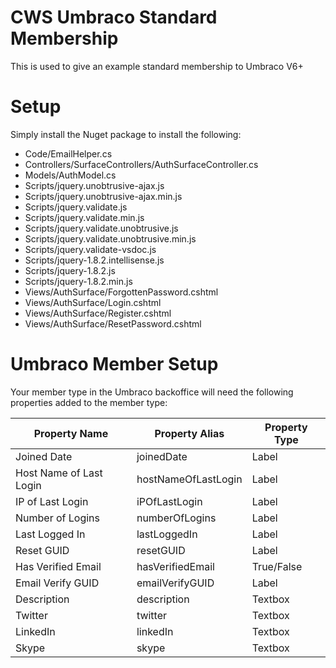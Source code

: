 CWS Umbraco Standard Membership
===========================
This is used to give an example standard membership to Umbraco V6+


Setup
===========================
Simply install the Nuget package to install the following:

* Code/EmailHelper.cs
* Controllers/SurfaceControllers/AuthSurfaceController.cs
* Models/AuthModel.cs
* Scripts/jquery.unobtrusive-ajax.js
* Scripts/jquery.unobtrusive-ajax.min.js
* Scripts/jquery.validate.js
* Scripts/jquery.validate.min.js
* Scripts/jquery.validate.unobtrusive.js
* Scripts/jquery.validate.unobtrusive.min.js
* Scripts/jquery.validate-vsdoc.js
* Scripts/jquery-1.8.2.intellisense.js
* Scripts/jquery-1.8.2.js
* Scripts/jquery-1.8.2.min.js
* Views/AuthSurface/ForgottenPassword.cshtml
* Views/AuthSurface/Login.cshtml
* Views/AuthSurface/Register.cshtml
* Views/AuthSurface/ResetPassword.cshtml


Umbraco Member Setup
===========================
Your member type in the Umbraco backoffice will need the following properties added to the member type:

<table>
<thead>
  <tr>
		<th>Property Name</th>
		<th>Property Alias</th>
		<th>Property Type</th>
	</tr>
</thead>
<tbody>
<tr>
	<td>Joined Date</td>
	<td>joinedDate</td>
	<td>Label</td>
</tr>
<tr>
	<td>Host Name of Last Login</td>
	<td>hostNameOfLastLogin</td>
	<td>Label</td>
</tr>
<tr>
	<td>IP of Last Login</td>
	<td>iPOfLastLogin</td>
	<td>Label</td>
</tr>
<tr>
	<td>Number of Logins</td>
	<td>numberOfLogins</td>
	<td>Label</td>
</tr>
<tr>
	<td>Last Logged In</td>
	<td>lastLoggedIn</td>
	<td>Label</td>
</tr>
<tr>
	<td>Reset GUID</td>
	<td>resetGUID</td>
	<td>Label</td>
</tr>
<tr>
	<td>Has Verified Email</td>
	<td>hasVerifiedEmail</td>
	<td>True/False</td>
</tr>
<tr>
	<td>Email Verify GUID</td>
	<td>emailVerifyGUID</td>
	<td>Label</td>
</tr>
<tr>
	<td>Description</td>
	<td>description</td>
	<td>Textbox</td>
</tr>
<tr>
	<td>Twitter</td>
	<td>twitter</td>
	<td>Textbox</td>
</tr>
<tr>
	<td>LinkedIn</td>
	<td>linkedIn</td>
	<td>Textbox</td>
</tr>
<tr>
	<td>Skype</td>
	<td>skype</td>
	<td>Textbox</td>
</tr>
</table>
